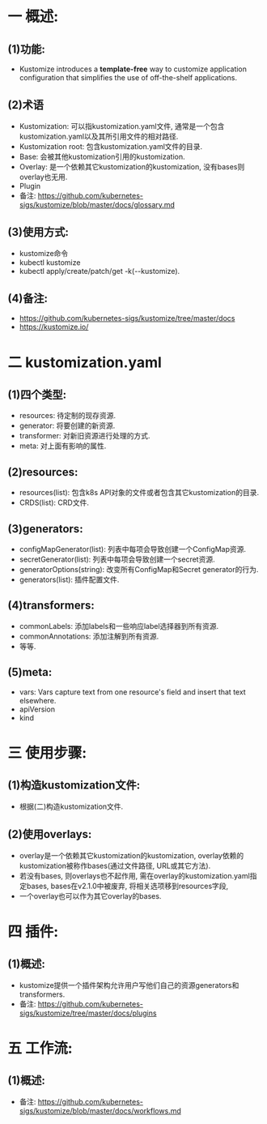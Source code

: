 # 一 概述:
## (1)功能:
- Kustomize introduces a **template-free** way to customize application configuration that simplifies the use of off-the-shelf applications.

## (2)术语
- Kustomization: 可以指kustomization.yaml文件, 通常是一个包含kustomization.yaml以及其所引用文件的相对路径.
- Kustomization root: 包含kustomization.yaml文件的目录.
- Base: 会被其他kustomization引用的kustomization.
- Overlay: 是一个依赖其它kustomization的kustomization, 没有bases则overlay也无用.
- Plugin
- 备注: https://github.com/kubernetes-sigs/kustomize/blob/master/docs/glossary.md

## (3)使用方式:
- kustomize命令
- kubectl kustomize
- kubectl apply/create/patch/get -k(--kustomize).

## (4)备注:
- https://github.com/kubernetes-sigs/kustomize/tree/master/docs
- https://kustomize.io/

# 二 kustomization.yaml
## (1)四个类型:
- resources: 待定制的现存资源.
- generator: 将要创建的新资源.
- transformer: 对新旧资源进行处理的方式.
- meta: 对上面有影响的属性.

## (2)resources:
- resources(list): 包含k8s API对象的文件或者包含其它kustomization的目录.
- CRDS(list): CRD文件.

## (3)generators:
- configMapGenerator(list): 列表中每项会导致创建一个ConfigMap资源.
- secretGenerator(list): 列表中每项会导致创建一个secret资源.
- generatorOptions(string): 改变所有ConfigMap和Secret generator的行为.
- generators(list): 插件配置文件.

## (4)transformers:
- commonLabels: 添加labels和一些响应label选择器到所有资源.
- commonAnnotations: 添加注解到所有资源.
- 等等.

## (5)meta:
- vars: Vars capture text from one resource's field and insert that text elsewhere.
- apiVersion
- kind

# 三 使用步骤:
## (1)构造kustomization文件:
- 根据(二)构造kustomization文件.

## (2)使用overlays:
- overlay是一个依赖其它kustomization的kustomization, overlay依赖的kustomization被称作bases(通过文件路径, URL或其它方法).
- 若没有bases, 则overlays也不起作用, 需在overlay的kustomization.yaml指定bases, bases在v2.1.0中被废弃, 将相关选项移到resources字段,
- 一个overlay也可以作为其它overlay的bases.

# 四 插件:
## (1)概述:
- kustomize提供一个插件架构允许用户写他们自己的资源generators和transformers.
- 备注: https://github.com/kubernetes-sigs/kustomize/tree/master/docs/plugins

# 五 工作流:
## (1)概述:
- 备注: https://github.com/kubernetes-sigs/kustomize/blob/master/docs/workflows.md
